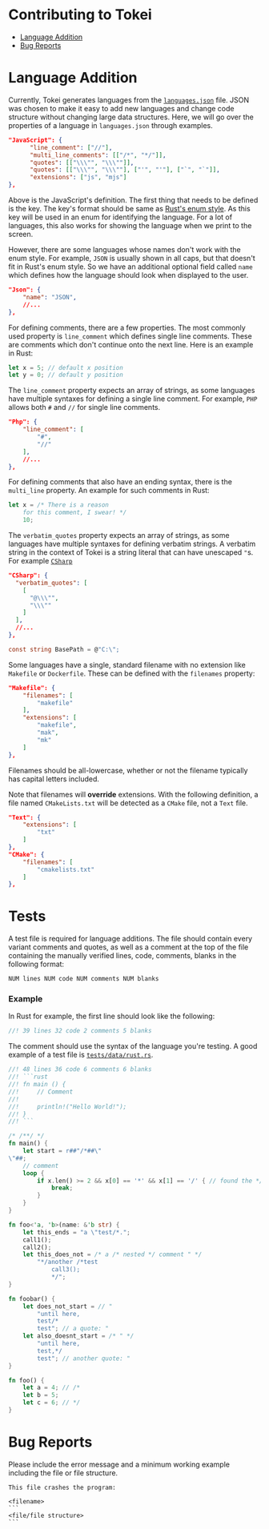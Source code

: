 # Contributing to Tokei

- [Language Addition](#language-addition)
- [Bug Reports](#bug-reports)

# Language Addition

Currently, Tokei generates languages from the [`languages.json`](languages.json)
file. JSON was chosen to make it easy to add new languages and change code
structure without changing large data structures. Here, we will go over the
properties of a language in `languages.json` through examples.

```json
"JavaScript": {
      "line_comment": ["//"],
      "multi_line_comments": [["/*", "*/"]],
      "quotes": [["\\\"", "\\\""]],
      "quotes": [["\\\"", "\\\""], ["'", "'"], ["`", "`"]],
      "extensions": ["js", "mjs"]
},
```

Above is the JavaScript's definition. The first thing that needs to be defined
is the key. The key's format should be same as [Rust's enum style]. As this key
will be used in an enum for identifying the language. For a lot of languages,
this also works for showing the language when we print to the screen.

However, there are some languages whose names don't work with the enum style.
For example, `JSON` is usually shown in all caps, but that doesn't fit in Rust's
enum style. So we have an additional optional field called `name` which defines
how the language should look when displayed to the user.

```json
"Json": {
    "name": "JSON",
    //...
},
```

For defining comments, there are a few properties. The most commonly used
property is `line_comment` which defines single line comments. These are comments
which don't continue onto the next line. Here is an example in Rust:

```rust
let x = 5; // default x position
let y = 0; // default y position
```

The `line_comment` property expects an array of strings, as some languages have
multiple syntaxes for defining a single line comment. For example, `PHP` allows
both `#` and `//` for single line comments.

```json
"Php": {
    "line_comment": [
        "#",
        "//"
    ],
    //...
},
```

For defining comments that also have an ending syntax, there is the `multi_line`
property. An example for such comments in Rust:

```rust
let x = /* There is a reason
    for this comment, I swear! */
    10;
```

The `verbatim_quotes` property expects an array of strings, as some languages
have multiple syntaxes for defining verbatim strings. A verbatim string
in the context of Tokei is a string literal that can have unescaped `"`s. For example [`CSharp`](https://docs.microsoft.com/en-us/dotnet/csharp/programming-guide/strings/#regular-and-verbatim-string-literals)

```json
"CSharp": {
  "verbatim_quotes": [
    [
      "@\\\"",
      "\\\""
    ]
  ],
  //...
},
```

```csharp
const string BasePath = @"C:\";
```

Some languages have a single, standard filename with no extension
like `Makefile` or `Dockerfile`. These can be defined with the
`filenames` property:

```json
"Makefile": {
    "filenames": [
        "makefile"
    ],
    "extensions": [
        "makefile",
        "mak",
        "mk"
    ]
},
```

Filenames should be all-lowercase, whether or not the filename
typically has capital letters included.

Note that filenames will **override** extensions. With the
following definition, a file named `CMakeLists.txt` will be
detected as a `CMake` file, not a `Text` file.

```json
"Text": {
    "extensions": [
        "txt"
    ]
},
"CMake": {
    "filenames": [
        "cmakelists.txt"
    ]
},
```

# Tests

A test file is required for language additions. The file should
contain every variant comments and quotes, as well as a comment
at the top of the file containing the manually verified lines,
code, comments, blanks in the following format:

```
NUM lines NUM code NUM comments NUM blanks
```

### Example

In Rust for example, the first line should look like the following:

```rust
//! 39 lines 32 code 2 comments 5 blanks
```

The comment should use the syntax of the language you're testing.
A good example of a test file is [`tests/data/rust.rs`](tests/data/rust.rs).

```rust
//! 48 lines 36 code 6 comments 6 blanks
//! ```rust
//! fn main () {
//!     // Comment
//!
//!     println!("Hello World!");
//! }
//! ```

/* /**/ */
fn main() {
    let start = r##"/*##\"
\"##;
    // comment
    loop {
        if x.len() >= 2 && x[0] == '*' && x[1] == '/' { // found the */
            break;
        }
    }
}

fn foo<'a, 'b>(name: &'b str) {
    let this_ends = "a \"test/*.";
    call1();
    call2();
    let this_does_not = /* a /* nested */ comment " */
        "*/another /*test
            call3();
            */";
}

fn foobar() {
    let does_not_start = // "
        "until here,
        test/*
        test"; // a quote: "
    let also_doesnt_start = /* " */
        "until here,
        test,*/
        test"; // another quote: "
}

fn foo() {
    let a = 4; // /*
    let b = 5;
    let c = 6; // */
}


```

# Bug Reports

Please include the error message and a minimum working example
including the file or file structure.

````
This file crashes the program:

<filename>
```
<file/file structure>
```
````

[Rust's enum style]: https://github.com/rust-lang/rfcs/blob/master/text/0430-finalizing-naming-conventions.md#general-naming-conventions
